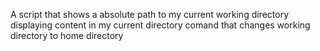 A script that shows a absolute path to my current working directory
displaying content in my current directory
comand that changes working directory to home directory
